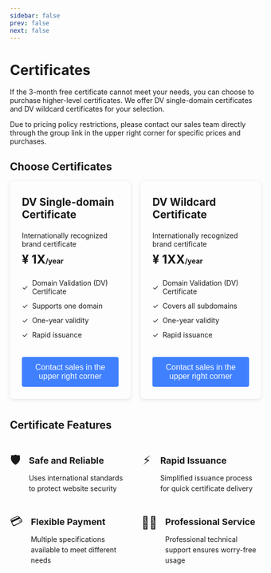 ```yaml
---
sidebar: false
prev: false
next: false
---
```


# Certificates

If the 3-month free certificate cannot meet your needs, you can choose to purchase higher-level certificates. We offer
DV single-domain certificates and DV wildcard certificates for your selection.

Due to pricing policy restrictions, please contact our sales team directly through the group link in the upper right
corner for specific prices and purchases.

<style>
  .cert-cards-container {
    display: flex;
    gap: 20px;
    margin-bottom: 40px;
  }
  
  .cert-card {
    flex: 1;
    padding: 24px;
    border-radius: 8px;
    box-shadow: 0 2px 8px rgba(0, 0, 0, 0.1);
    display: flex;
    flex-direction: column;
  }
  
  .cert-card-header {
    display: flex;
    align-items: center;
    gap: 8px;
    margin-bottom: 16px;
  }
  
  .cert-card-title {
    margin: 0!important;
    border-top: unset!important;
    padding-top: unset!important;
    min-height: 60px;
    display: flex;
    align-items: center;
  }
  
  .cert-subtitle {
    margin-bottom: 8px;
  }
  
  .cert-price {
    font-size: 24px;
    font-weight: bold;
    margin-bottom: 24px;
  }
  
  .cert-price span {
    font-size: 14px;
  }
  
  .cert-features {
    margin-bottom: 24px;
    flex-grow: 1;
  }
  
  .cert-feature-item {
    display: flex;
    align-items: center;
    gap: 8px;
    margin-bottom: 12px;
  }
  
  .cert-buy-button {
    color: white;
    width: 100%;
    padding: 12px;
    background: #4080ff;
    border: none;
    border-radius: 4px;
    cursor: pointer;
    font-size: 16px;
    margin-top: auto;
  }
  
  .cert-buy-button:hover {
    background: #3570e0;
  }
  
  .cert-features-section {
    margin-top: 40px;
  }
  
  .cert-features-grid {
    display: grid;
    grid-template-columns: repeat(2, 1fr);
    gap: 24px;
  }
  
  .cert-feature-card {
    display: flex;
    gap: 16px;
    align-items: flex-start;
  }
  
  .cert-feature-icon {
    width: 40px;
    height: 40px;
    display: flex;
    align-items: center;
    justify-content: center;
    font-size: 24px;
  }
  
  .cert-feature-content h3 {
    margin: 8px 0!important;
    font-size: 18px;
  }
  
  .cert-feature-content p {
    line-height: 1.5;
  }
</style>

## Choose Certificates

<div class="cert-cards-container">
  <div class="cert-card">
    <div class="cert-card-header">
      <h2 class="cert-card-title">DV Single-domain Certificate</h2>
    </div>
    <div class="cert-subtitle">Internationally recognized brand certificate</div>
    <div class="cert-price">¥ 1X<span>/year</span></div>
    <div class="cert-features">
      <div class="cert-feature-item">
        <span class="cert-check-icon">✓</span>
        <span>Domain Validation (DV) Certificate</span>
      </div>
      <div class="cert-feature-item">
        <span class="cert-check-icon">✓</span>
        <span>Supports one domain</span>
      </div>
      <div class="cert-feature-item">
        <span class="cert-check-icon">✓</span>
        <span>One-year validity</span>
      </div>
      <div class="cert-feature-item">
        <span class="cert-check-icon">✓</span>
        <span>Rapid issuance</span>
      </div>
    </div>
    <button class="cert-buy-button">Contact sales in the upper right corner</button>
  </div>
  <div class="cert-card">
    <div class="cert-card-header">
      <h2 class="cert-card-title">DV Wildcard Certificate</h2>
    </div>
    <div class="cert-subtitle">Internationally recognized brand certificate</div>
    <div class="cert-price">¥ 1XX<span>/year</span></div>
    <div class="cert-features">
      <div class="cert-feature-item">
        <span class="cert-check-icon">✓</span>
        <span>Domain Validation (DV) Certificate</span>
      </div>
      <div class="cert-feature-item">
        <span class="cert-check-icon">✓</span>
        <span>Covers all subdomains</span>
      </div>
      <div class="cert-feature-item">
        <span class="cert-check-icon">✓</span>
        <span>One-year validity</span>
      </div>
      <div class="cert-feature-item">
        <span class="cert-check-icon">✓</span>
        <span>Rapid issuance</span>
      </div>
    </div>
    <button class="cert-buy-button">Contact sales in the upper right corner</button>
  </div>
</div>

## Certificate Features

<div class="cert-features-section">
  <div class="cert-features-grid">
    <div class="cert-feature-card">
      <div class="cert-feature-icon">🛡️</div>
      <div class="cert-feature-content">
        <h3>Safe and Reliable</h3>
        <p>Uses international standards to protect website security</p>
      </div>
    </div>
    <div class="cert-feature-card">
      <div class="cert-feature-icon">⚡</div>
      <div class="cert-feature-content">
        <h3>Rapid Issuance</h3>
        <p>Simplified issuance process for quick certificate delivery</p>
      </div>
    </div>
    <div class="cert-feature-card">
      <div class="cert-feature-icon">💳</div>
      <div class="cert-feature-content">
        <h3>Flexible Payment</h3>
        <p>Multiple specifications available to meet different needs</p>
      </div>
    </div>
    <div class="cert-feature-card">
      <div class="cert-feature-icon">👨‍💻</div>
      <div class="cert-feature-content">
        <h3>Professional Service</h3>
        <p>Professional technical support ensures worry-free usage</p>
      </div>
    </div>
  </div>
</div>
